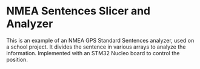 # NMEA Sentences Slicer and Analyzer

This is an example of an NMEA GPS Standard Sentences analyzer, used on a school project. It divides the sentence in various arrays to analyze the information. Implemented with an STM32 Nucleo board to control the position.